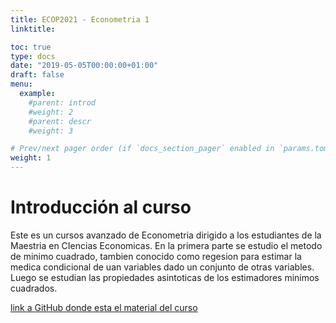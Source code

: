 ```yaml
---
title: ECOP2021 - Econometria 1
linktitle: 

toc: true
type: docs
date: "2019-05-05T00:00:00+01:00"
draft: false
menu:
  example:
    #parent: introd
    #weight: 2
    #parent: descr
    #weight: 3

# Prev/next pager order (if `docs_section_pager` enabled in `params.toml`)
weight: 1
---
```


# Introducción al curso

Este es un cursos avanzado de Econometria dirigido a los estudiantes de la Maestria en CIencias Economicas. En la primera parte se estudio el metodo de minimo cuadrado, tambien conocido como regesion para estimar la medica condicional de uan variables dado un conjunto de otras variables. Luego se estudian las propiedades asintoticas de los estimadores minimos cuadrados.

[link a GitHub donde esta el material del curso](https://github.com/lfsanche/ECOG2046)